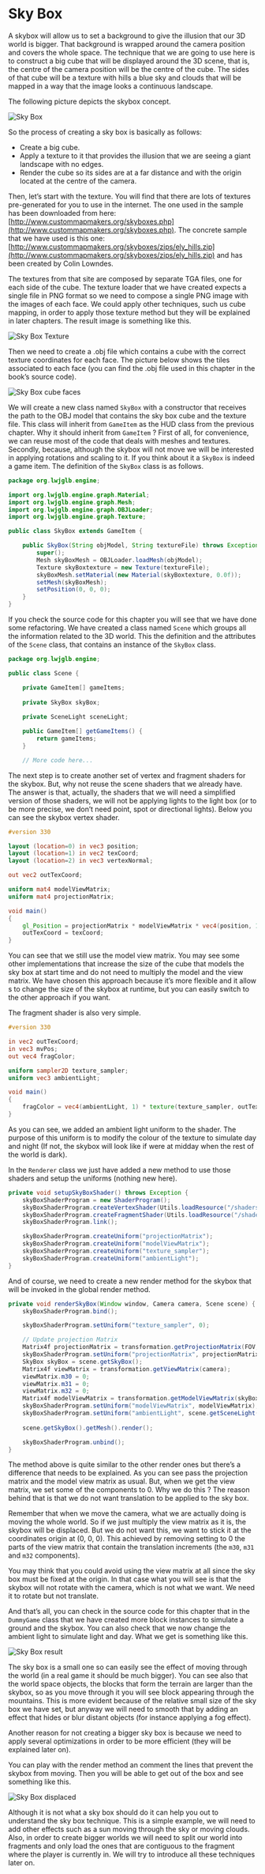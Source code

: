 # Sky Box

A skybox will allow us to set a background to give the illusion that our 3D world is bigger. That background is wrapped around the camera position and covers the whole space.  The technique that we are going to use here is to construct a big cube that will be displayed around the 3D scene, that is,  the centre of the camera position will be the centre of the cube. The sides of that cube will be a texture with hills a blue sky and clouds that will be mapped in a way that the image looks a continuous landscape.

The following picture depicts the skybox concept.

![Sky Box](skybox.png) 

So the process of creating a sky box is basically as follows:
* Create a big cube.
* Apply a texture to  it that provides the illusion that we are seeing a giant landscape with no edges.
* Render the cube so its sides are at a far distance and with the origin located at the centre  of the camera.

Then, let’s start with the texture. You will find that there are lots of textures pre-generated for you to use in the internet. The one used in the sample has been downloaded from here: [http://www.custommapmakers.org/skyboxes.php](http://www.custommapmakers.org/skyboxes.php). The concrete sample that we have used is this one: [http://www.custommapmakers.org/skyboxes/zips/ely_hills.zip](http://www.custommapmakers.org/skyboxes/zips/ely_hills.zip) and has been created by Colin Lowndes. 

The textures from that site are composed by separate TGA files, one for each side of the cube.  The texture loader that we have created expects a single file in PNG format so we need to compose a single PNG image with the images of each face. We could apply other techniques, such us cube mapping, in order to apply those texture method but they will be explained in later chapters. The result image is something like this.

![Sky Box Texture](skybox_texture.png) 

Then we need to create a .obj file which contains a cube with the correct texture coordinates for each face. The picture below shows the tiles associated to each face (you can find the .obj file used in this chapter in the book’s source code).

![Sky Box cube faces](skybox_cube_faces.png) 

We will create a new class named ```SkyBox``` with a constructor that receives the  path to the OBJ model  that contains the sky box cube and the texture file. This class will inherit from ```GameItem``` as the HUD class from the previous chapter. Why it should inherit from ```GameItem``` ? First of all, for convenience,  we can reuse most of the code that deals with meshes and textures. Secondly, because, although the skybox will not move we will be interested in applying rotations and scaling to it. If you think about it a ```SkyBox``` is indeed a game item. The definition of the ```SkyBox``` class is as follows.

```java
package org.lwjglb.engine;

import org.lwjglb.engine.graph.Material;
import org.lwjglb.engine.graph.Mesh;
import org.lwjglb.engine.graph.OBJLoader;
import org.lwjglb.engine.graph.Texture;

public class SkyBox extends GameItem {

    public SkyBox(String objModel, String textureFile) throws Exception {
        super();
        Mesh skyBoxMesh = OBJLoader.loadMesh(objModel);
        Texture skyBoxtexture = new Texture(textureFile);
        skyBoxMesh.setMaterial(new Material(skyBoxtexture, 0.0f));
        setMesh(skyBoxMesh);
        setPosition(0, 0, 0);
    }
}
```

If you check the source code for this chapter you will see that we have done some refactoring. We have created a class named ```Scene``` which groups all the information related to the 3D world. This the definition and the attributes of the ```Scene``` class, that contains an instance of the ```SkyBox``` class.

```java
package org.lwjglb.engine;

public class Scene {

    private GameItem[] gameItems;
    
    private SkyBox skyBox;
    
    private SceneLight sceneLight;

    public GameItem[] getGameItems() {
        return gameItems;
    }

    // More code here...
```

The next step is to create another set of vertex and fragment shaders for the skybox. But, why not reuse the scene shaders that we already have. The answer is that, actually, the shaders that we will need a simplified version of those shaders, we will not be applying lights to the light box (or to be more precise, we don’t need point, spot or directional lights).  Below you can see the skybox vertex shader.

```glsl
#version 330

layout (location=0) in vec3 position;
layout (location=1) in vec2 texCoord;
layout (location=2) in vec3 vertexNormal;

out vec2 outTexCoord;

uniform mat4 modelViewMatrix;
uniform mat4 projectionMatrix;

void main()
{
    gl_Position = projectionMatrix * modelViewMatrix * vec4(position, 1.0);
    outTexCoord = texCoord;
}
```

You can see that we still use the model view matrix. You may see some other implementations that increase the size of the cube that models the sky box at start time and do not need to multiply the model and the view matrix. We have chosen this approach because it’s more flexible and it allow s to change the size of the skybox at runtime, but you can easily switch to the other approach if you want. 

The fragment shader is also very simple.

```glsl
#version 330

in vec2 outTexCoord;
in vec3 mvPos;
out vec4 fragColor;

uniform sampler2D texture_sampler;
uniform vec3 ambientLight;

void main()
{
    fragColor = vec4(ambientLight, 1) * texture(texture_sampler, outTexCoord);
}
```

As you can see, we added an ambient light uniform to the shader. The purpose of this uniform is to modify the colour of the texture to simulate day and night (If not, the skybox will look like if were at midday when the rest of the world is dark).


In the  ```Renderer``` class we just have added a new method to use those shaders and setup the uniforms (nothing new here).

```java
private void setupSkyBoxShader() throws Exception {
    skyBoxShaderProgram = new ShaderProgram();
    skyBoxShaderProgram.createVertexShader(Utils.loadResource("/shaders/sb_vertex.vs"));
    skyBoxShaderProgram.createFragmentShader(Utils.loadResource("/shaders/sb_fragment.fs"));
    skyBoxShaderProgram.link();

    skyBoxShaderProgram.createUniform("projectionMatrix");
    skyBoxShaderProgram.createUniform("modelViewMatrix");
    skyBoxShaderProgram.createUniform("texture_sampler");
    skyBoxShaderProgram.createUniform("ambientLight");
}
```

And of course, we need to create a new render method for the skybox that will be invoked in the global render method.

```java
private void renderSkyBox(Window window, Camera camera, Scene scene) {
    skyBoxShaderProgram.bind();

    skyBoxShaderProgram.setUniform("texture_sampler", 0);

    // Update projection Matrix
    Matrix4f projectionMatrix = transformation.getProjectionMatrix(FOV, window.getWidth(), window.getHeight(), Z_NEAR, Z_FAR);
    skyBoxShaderProgram.setUniform("projectionMatrix", projectionMatrix);
    SkyBox skyBox = scene.getSkyBox();
    Matrix4f viewMatrix = transformation.getViewMatrix(camera);
    viewMatrix.m30 = 0;
    viewMatrix.m31 = 0;
    viewMatrix.m32 = 0;
    Matrix4f modelViewMatrix = transformation.getModelViewMatrix(skyBox, viewMatrix);
    skyBoxShaderProgram.setUniform("modelViewMatrix", modelViewMatrix);
    skyBoxShaderProgram.setUniform("ambientLight", scene.getSceneLight().getAmbientLight());
                
    scene.getSkyBox().getMesh().render();

    skyBoxShaderProgram.unbind();
}
```

The method above  is quite similar to the other render ones but there’s a difference that needs to be explained. As you can see pass the projection matrix and the model view matrix as usual. But, when we get the view matrix, we set some of the components to 0. Why we do this ? The reason behind that is that we do not want translation to be applied to the sky box.

Remember  that when we move the camera, what we are actually doing is moving the whole world. So if we just multiply the view matrix as it is, the skybox will be displaced. But we do not want this, we want to stick it at the coordinates origin at (0, 0, 0). This achieved by removing setting to 0 the parts of the view matrix that contain the translation increments (the ```m30```, ```m31``` and ```m32``` components). 

You may think that you could avoid using the view matrix at all since the sky box must be fixed at the origin. In that case what you will see is that the skybox will not rotate with the camera, which is not what we want. We need it to rotate but not translate.

And that’s all, you can check in the source code for this chapter that in the ```DummyGame``` class that we have created more block instances to simulate a ground and the skybox. You can also check that we now change the ambient light to simulate light and day. What we get is something like this.

![Sky Box result](skybox_result.png) 

The sky box is a small one so can easily see the effect of moving through the world (in a real game it should be much bigger).  You can see also that the world space objects, the blocks that form the terrain are larger than the skybox, so as you move through it you will see block appearing through the mountains. This is more evident because of the relative small size of the sky box we have set, but anyway we will need to smooth that by adding an effect that hides or blur distant objects (for instance applying a fog effect).

Another reason for not creating a bigger sky box is because we need to apply several optimizations in order to be more efficient (they will be explained later on).

You can play with the render method an comment the lines that prevent the skybox from moving. Then you will be able to get out of the box and see something like this.

![Sky Box displaced](skybox_displaced.png) 

Although it is not what a sky box should do it can help you out to understand the sky box technique. This is a simple example, we will need to add other effects such as a sun moving through the sky or moving clouds. Also, in order to create bigger worlds we will need to split our world into fragments and only load the ones that are contiguous to the fragment where the player is currently in. We will try to introduce all these techniques later on.


